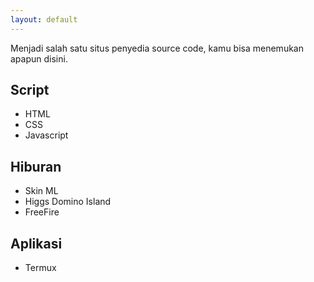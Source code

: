 ```yaml
---
layout: default
---
```


Menjadi salah satu situs penyedia source code, kamu bisa menemukan apapun disini.

## Script
- HTML
- CSS
- Javascript

## Hiburan 
- Skin ML
- Higgs Domino Island
- FreeFire

## Aplikasi
- Termux
